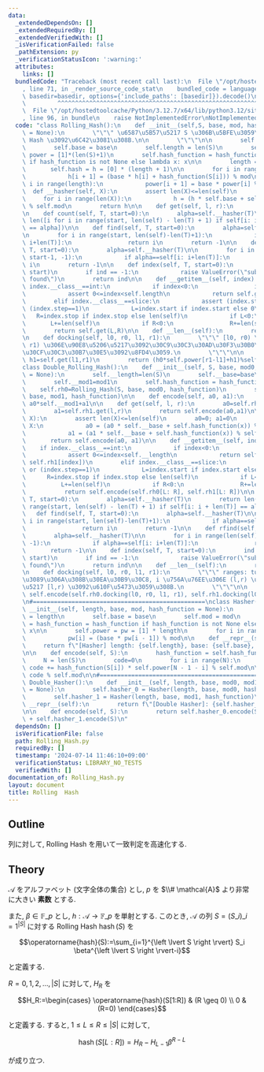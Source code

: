 ```yaml
---
data:
  _extendedDependsOn: []
  _extendedRequiredBy: []
  _extendedVerifiedWith: []
  _isVerificationFailed: false
  _pathExtension: py
  _verificationStatusIcon: ':warning:'
  attributes:
    links: []
  bundledCode: "Traceback (most recent call last):\n  File \"/opt/hostedtoolcache/Python/3.12.7/x64/lib/python3.12/site-packages/onlinejudge_verify/documentation/build.py\"\
    , line 71, in _render_source_code_stat\n    bundled_code = language.bundle(stat.path,\
    \ basedir=basedir, options={'include_paths': [basedir]}).decode()\n          \
    \         ^^^^^^^^^^^^^^^^^^^^^^^^^^^^^^^^^^^^^^^^^^^^^^^^^^^^^^^^^^^^^^^^^^^^^^^^^^^^^^^^^\n\
    \  File \"/opt/hostedtoolcache/Python/3.12.7/x64/lib/python3.12/site-packages/onlinejudge_verify/languages/python.py\"\
    , line 96, in bundle\n    raise NotImplementedError\nNotImplementedError\n"
  code: "class Rolling_Hash():\n    def __init__(self,S, base, mod, hash_function\
    \ = None):\n        \"\"\" \u6587\u5B57\u5217 S \u306B\u5BFE\u3059\u308B Rolling\
    \ Hash \u3092\u6C42\u3081\u308B.\n\n        \"\"\"\n\n        self.mod = mod\n\
    \        self.base = base\n        self.length = len(S)\n        self.power =\
    \ power = [1]*(len(S)+1)\n        self.hash_function = hash_function = hash_function\
    \ if hash_function is not None else lambda x: x\n\n        length = len(S)\n \
    \       self.hash = h = [0] * (length + 1)\n\n        for i in range(length):\n\
    \            h[i + 1] = (base * h[i] + hash_function(S[i])) % mod\n\n        for\
    \ i in range(length):\n            power[i + 1] = base * power[i] % mod\n\n  \
    \  def __hasher(self, X):\n        assert len(X)<=len(self)\n        h=0\n   \
    \     for i in range(len(X)):\n            h = (h * self.base + self.hash_function(X[i]))\
    \ % self.mod\n        return h\n\n    def get(self, l, r):\n        return (self.hash[r]-self.hash[l]*self.power[r-l])%self.mod\n\
    \n    def count(self, T, start=0):\n        alpha=self.__hasher(T)\n        return\
    \ len([i for i in range(start, len(self) - len(T) + 1) if self[i: i + len(T)]\
    \ == alpha])\n\n    def find(self, T, start=0):\n        alpha=self.__hasher(T)\n\
    \n        for i in range(start, len(self)-len(T)+1):\n            if alpha==self[i:\
    \ i+len(T)]:\n                return i\n        return -1\n\n    def rfind(self,\
    \ T, start=0):\n        alpha=self.__hasher(T)\n\n        for i in range(len(self)-len(T),\
    \ start-1, -1):\n            if alpha==self[i: i+len(T)]:\n                return\
    \ i\n        return -1\n\n    def index(self, T, start=0):\n        ind = self.find(T,\
    \ start)\n        if ind == -1:\n            raise ValueError(\"substring not\
    \ found\")\n        return ind\n\n    def __getitem__(self, index):\n        if\
    \ index.__class__==int:\n            if index<0:\n                index+=self.length\n\
    \            assert 0<=index<self.length\n            return self.get(index, index+1)\n\
    \        elif index.__class__==slice:\n            assert (index.step==None) or\
    \ (index.step==1)\n            L=index.start if index.start else 0\n         \
    \   R=index.stop if index.stop else len(self)\n            if L<0:\n         \
    \       L+=len(self)\n            if R<0:\n                R+=len(self)\n    \
    \        return self.get(L,R)\n\n    def __len__(self):\n        return self.length\n\
    \n    def docking(self, l0, r0, l1, r1):\n        \"\"\" [l0, r0) \u3068 [l1,\
    \ r1) \u306E\u90E8\u5206\u5217\u3092\u30C9\u30C3\u30AD\u30F3\u30B0\u3057\u305F\
    \u30CF\u30C3\u30B7\u30E5\u3092\u8FD4\u3059.\n        \"\"\"\n\n        h0=self.get(l0,r0);\
    \ h1=self.get(l1,r1)\n        return (h0*self.power[r1-l1]+h1)%self.mod\n\n#=================================================\n\
    class Double_Rolling_Hash():\n    def __init__(self, S, base, mod0, mod1, hash_function\
    \ = None):\n        self.__length=len(S)\n        self.__base=base\n        self.__mod0=mod0\n\
    \        self.__mod1=mod1\n        self.hash_function = hash_function\n\n    \
    \    self.rh0=Rolling_Hash(S, base, mod0, hash_function)\n        self.rh1=Rolling_Hash(S,\
    \ base, mod1, hash_function)\n\n    def encode(self, a0, a1):\n        return\
    \ a0*self.__mod1+a1\n\n    def get(self, l, r):\n        a0=self.rh0.get(l,r)\n\
    \        a1=self.rh1.get(l,r)\n        return self.encode(a0,a1)\n\n    def __hasher(self,\
    \ X):\n        assert len(X)<=len(self)\n        a0=0; a1=0\n        for x in\
    \ X:\n            a0 = (a0 * self.__base + self.hash_function(x)) % self.__mod0\n\
    \            a1 = (a1 * self.__base + self.hash_function(x)) % self.__mod1\n \
    \       return self.encode(a0, a1)\n\n    def __getitem__(self, index):\n    \
    \    if index.__class__==int:\n            if index<0:\n                index+=self.__length\n\
    \            assert 0<=index<self.__length\n            return self.encode(self.rh0[index],\
    \ self.rh1[index])\n        elif index.__class__==slice:\n            assert (index.step==None)\
    \ or (index.step==1)\n            L=index.start if index.start else 0\n      \
    \      R=index.stop if index.stop else len(self)\n            if L<0:\n      \
    \          L+=len(self)\n            if R<0:\n                R+=len(self)\n \
    \           return self.encode(self.rh0[L: R], self.rh1[L: R])\n\n    def count(self,\
    \ T, start=0):\n        alpha=self.__hasher(T)\n        return len([i for i in\
    \ range(start, len(self) - len(T) + 1) if self[i: i + len(T)] == alpha])\n\n \
    \   def find(self, T, start=0):\n        alpha=self.__hasher(T)\n\n        for\
    \ i in range(start, len(self)-len(T)+1):\n            if alpha==self[i: i+len(T)]:\n\
    \                return i\n        return -1\n\n    def rfind(self, T, start=0):\n\
    \        alpha=self.__hasher(T)\n\n        for i in range(len(self)-len(T), start-1,\
    \ -1):\n            if alpha==self[i: i+len(T)]:\n                return i\n \
    \       return -1\n\n    def index(self, T, start=0):\n        ind = self.find(T,\
    \ start)\n        if ind == -1:\n            raise ValueError(\"substring not\
    \ found\")\n        return ind\n\n    def __len__(self):\n        return self.__length\n\
    \n    def docking(self, l0, r0, l1, r1):\n        \"\"\" ranges: tuple (l,r) \u304B\
    \u3089\u306A\u308B\u30EA\u30B9\u30C8, i \u756A\u76EE\u306E (l,r) \u306F\u90E8\u5206\
    \u5217 [l,r) \u3092\u610F\u5473\u3059\u308B.\n        \"\"\"\n\n        return\
    \ self.encode(self.rh0.docking(l0, r0, l1, r1), self.rh1.docking(l0, r0, l1, r1))\n\
    \n#=================================================\nclass Hasher():\n    def\
    \ __init__(self, length, base, mod, hash_function = None):\n        self.length\
    \ = length\n        self.base = base\n        self.mod = mod\n        self.hash_function\
    \ = hash_function = hash_function if hash_function is not None else lambda x:\
    \ x\n\n        self.power = pw = [1] * length\n        for i in range(1, length):\n\
    \            pw[i] = (base * pw[i - 1]) % mod\n\n    def __repr__(self):\n   \
    \     return f\"[Hasher] length: {self.length}, base: {self.base}, mod: {self.mod}\"\
    \n\n    def encode(self, S):\n        hash_function = self.hash_function\n   \
    \     N = len(S)\n        code=0\n        for i in range(N):\n               \
    \ code += hash_function(S[i]) * self.power[N - 1 - i] % self.mod\n\n        return\
    \ code % self.mod\n\n#=================================================\nclass\
    \ Double_Hasher():\n    def __init__(self, length, base, mod0, mod1, hash_function\
    \ = None):\n        self.hasher_0 = Hasher(length, base, mod0, hash_function)\n\
    \        self.hasher_1 = Hasher(length, base, mod1, hash_function)\n\n    def\
    \ __repr__(self):\n        return f\"[Double Hasher]: {self.hasher_0}, {self.hasher_1}\"\
    \n\n    def encode(self, S):\n        return self.hasher_0.encode(S) * self.hasher_1.mod\
    \ + self.hasher_1.encode(S)\n"
  dependsOn: []
  isVerificationFile: false
  path: Rolling_Hash.py
  requiredBy: []
  timestamp: '2024-07-14 11:46:10+09:00'
  verificationStatus: LIBRARY_NO_TESTS
  verifiedWith: []
documentation_of: Rolling_Hash.py
layout: document
title: Rolling  Hash
---
```


## Outline

列に対して, Rolling Hash を用いて一致判定を高速化する.

## Theory

$\mathcal{A}$ をアルファベット (文字全体の集合) とし, $p$ を $\\# \mathcal{A}$ より非常に大きい **素数** とする.

また, $\beta \in \mathbb{F}\_p$ とし, $h: \mathcal{A} \to \mathbb{F}\_p$ を単射とする. このとき, $\mathcal{A}$ の列 $S=(S\_i)\_{i=1}^{\left \lvert S \right \rvert}$ に対する Rolling Hash $\operatorname{hash}(S)$ を

$$\operatorname{hash}(S):=\sum_{i=1}^{\left \lvert S \right \rvert} S_i \beta^{\left \lvert S \right \rvert-i}$$

と定義する.

$R=0,1,2, \dots, \lvert S \rvert$ に対して, $H_R$ を

$$H_R:=\begin{cases} \operatorname{hash}(S[1:R]) & (R \geq 0) \\ 0 & (R=0) \end{cases}$$

と定義する. すると, $1 \leq L \leq R \leq \lvert S \rvert$ に対して,

$$\operatorname{hash}(S[L:R])=H_R-H_{L-1}\beta^{R-L}$$

が成り立つ.
